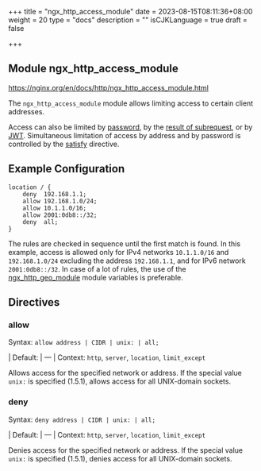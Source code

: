 +++
title = "ngx_http_access_module"
date = 2023-08-15T08:11:36+08:00
weight = 20
type = "docs"
description = ""
isCJKLanguage = true
draft = false

+++

## Module ngx_http_access_module

https://nginx.org/en/docs/http/ngx_http_access_module.html



The `ngx_http_access_module` module allows limiting access to certain client addresses.

Access can also be limited by [password](https://nginx.org/en/docs/http/ngx_http_auth_basic_module.html), by the [result of subrequest](https://nginx.org/en/docs/http/ngx_http_auth_request_module.html), or by [JWT](https://nginx.org/en/docs/http/ngx_http_auth_jwt_module.html). Simultaneous limitation of access by address and by password is controlled by the [satisfy](https://nginx.org/en/docs/http/ngx_http_core_module.html#satisfy) directive.



## Example Configuration



```
location / {
    deny  192.168.1.1;
    allow 192.168.1.0/24;
    allow 10.1.1.0/16;
    allow 2001:0db8::/32;
    deny  all;
}
```



The rules are checked in sequence until the first match is found. In this example, access is allowed only for IPv4 networks `10.1.1.0/16` and `192.168.1.0/24` excluding the address `192.168.1.1`, and for IPv6 network `2001:0db8::/32`. In case of a lot of rules, the use of the [ngx_http_geo_module](https://nginx.org/en/docs/http/ngx_http_geo_module.html) module variables is preferable.



## Directives



### allow

  Syntax:  `allow address | CIDR | unix: | all;`

| Default: | —                                            |
  Context: `http`, `server`, `location`, `limit_except`


Allows access for the specified network or address. If the special value `unix:` is specified (1.5.1), allows access for all UNIX-domain sockets.



### deny

  Syntax:  `deny address | CIDR | unix: | all;`

| Default: | —                                            |
  Context: `http`, `server`, `location`, `limit_except`


Denies access for the specified network or address. If the special value `unix:` is specified (1.5.1), denies access for all UNIX-domain sockets.
